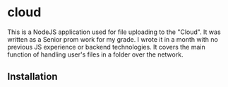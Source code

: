 # cloud

This is a NodeJS application used for file uploading to the "Cloud".
It was written as a Senior prom work for my grade.
I wrote it in a month with no previous JS experience or backend technologies.
It covers the main function of handling user's files in a folder over the network.

## Installation
